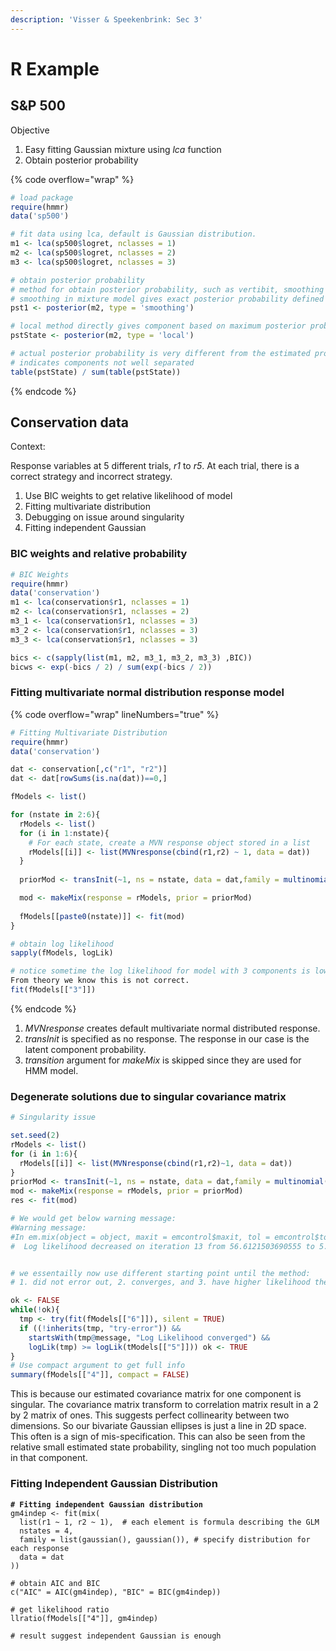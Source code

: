 ```yaml
---
description: 'Visser & Speekenbrink: Sec 3'
---
```


# R Example

## S\&P 500

Objective

1. Easy fitting Gaussian mixture using _lca_ function&#x20;
2. Obtain posterior probability&#x20;

{% code overflow="wrap" %}
```r
# load package 
require(hmmr)
data('sp500')

# fit data using lca, default is Gaussian distribution. 
m1 <- lca(sp500$logret, nclasses = 1)
m2 <- lca(sp500$logret, nclasses = 2)
m3 <- lca(sp500$logret, nclasses = 3)

# obtain posterior probability 
# method for obtain posterior probability, such as vertibit, smoothing 
# smoothing in mixture model gives exact posterior probability defined previously 
pst1 <- posterior(m2, type = 'smoothing')

# local method directly gives component based on maximum posterior probability  
pstState <- posterior(m2, type = 'local')

# actual posterior probability is very different from the estimated probability
# indicates components not well separated
table(pstState) / sum(table(pstState))
```
{% endcode %}

## Conservation data&#x20;

Context:&#x20;

Response variables at 5 different trials, _r1_ to _r5_. At each trial, there is a correct strategy and incorrect strategy. &#x20;

1. Use BIC weights to get relative likelihood of model&#x20;
2. Fitting multivariate distribution&#x20;
3. Debugging on issue around singularity&#x20;
4. Fitting independent Gaussian

### BIC weights and relative probability&#x20;

```r
# BIC Weights 
require(hmmr)
data('conservation')
m1 <- lca(conservation$r1, nclasses = 1)
m2 <- lca(conservation$r1, nclasses = 2)
m3_1 <- lca(conservation$r1, nclasses = 3)
m3_2 <- lca(conservation$r1, nclasses = 3)
m3_3 <- lca(conservation$r1, nclasses = 3)

bics <- c(sapply(list(m1, m2, m3_1, m3_2, m3_3) ,BIC))
bicws <- exp(-bics / 2) / sum(exp(-bics / 2))

```

### Fitting multivariate normal distribution response model&#x20;

{% code overflow="wrap" lineNumbers="true" %}
```r
# Fitting Multivariate Distribution 
require(hmmr)
data('conservation')

dat <- conservation[,c("r1", "r2")]
dat <- dat[rowSums(is.na(dat))==0,]

fModels <- list()

for (nstate in 2:6){
  rModels <- list()
  for (i in 1:nstate){
    # For each state, create a MVN response object stored in a list 
    rModels[[i]] <- list(MVNresponse(cbind(r1,r2) ~ 1, data = dat))
  }
  
  priorMod <- transInit(~1, ns = nstate, data = dat,family = multinomial("identity"))

  mod <- makeMix(response = rModels, prior = priorMod)
  
  fModels[[paste0(nstate)]] <- fit(mod)
}

# obtain log likelihood 
sapply(fModels, logLik)

# notice sometime the log likelihood for model with 3 components is lower than 2 component. This is due to reaching local optimum.
From theory we know this is not correct. 
fit(fModels[["3"]])
```
{% endcode %}

1. _MVNresponse_ creates default multivariate normal distributed response.&#x20;
2. _transInit_ is specified as no response. The response in our case is the latent component probability.&#x20;
3. _transition_ argument for _makeMix_ is skipped since they are used for HMM model.&#x20;

### Degenerate solutions due to singular covariance matrix&#x20;

```r
# Singularity issue 

set.seed(2)
rModels <- list()
for (i in 1:6){
  rModels[[i]] <- list(MVNresponse(cbind(r1,r2)~1, data = dat))
}
priorMod <- transInit(~1, ns = nstate, data = dat,family = multinomial("identity"))
mod <- makeMix(response = rModels, prior = priorMod)
res <- fit(mod)

# We would get below warning message: 
#Warning message:
#In em.mix(object = object, maxit = emcontrol$maxit, tol = emcontrol$tol,  :
#  Log likelihood decreased on iteration 13 from 56.6121503690555 to 5.52464472624439


# we essentailly now use different starting point until the method: 
# 1. did not error out, 2. converges, and 3. have higher likelihood then 5 components

ok <- FALSE
while(!ok){
  tmp <- try(fit(fModels[["6"]]), silent = TRUE)
  if ((!inherits(tmp, "try-error")) && 
    startsWith(tmp@message, "Log Likelihood converged") &&
    logLik(tmp) >= logLik(tModels[["5"]])) ok <- TRUE
}
# Use compact argument to get full info 
summary(fModels[["4"]], compact = FALSE)

```

This is because our estimated covariance matrix for one component is singular. The covariance matrix transform to correlation matrix result in a 2 by 2 matrix of ones. This suggests perfect collinearity between two dimensions. So our bivariate Gaussian ellipses is just a line in 2D space. This often is a sign of mis-specification. This can also be seen from the relative small estimated state probability, singling not too much population in that component.&#x20;

### Fitting Independent Gaussian Distribution&#x20;

<pre><code><strong># Fitting independent Gaussian distribution 
</strong>gm4indep &#x3C;- fit(mix(
  list(r1 ~ 1, r2 ~ 1),  # each element is formula describing the GLM
  nstates = 4, 
  family = list(gaussian(), gaussian()), # specify distribution for each response
  data = dat
))

# obtain AIC and BIC
c("AIC" = AIC(gm4indep), "BIC" = BIC(gm4indep))

# get likelihood ratio 
llratio(fModels[["4"]], gm4indep)

# result suggest independent Gaussian is enough 
</code></pre>
